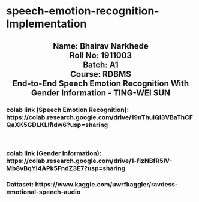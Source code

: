 # speech-emotion-recognition-Implementation

<h2 align="center">
  Name: Bhairav Narkhede<br>
  Roll No: 1911003 <br>
  Batch: A1 <br>
  Course: RDBMS <br>
  End-to-End Speech Emotion Recognition With Gender Information  - TING-WEI SUN <br>

<h3> colab link (Speech Emotion Recognition): https://colab.research.google.com/drive/19nThuiQI3VBaThCFQaXK5GDLKLlfldw6?usp=sharing </h3><br>
<h3> colab link (Gender Information): https://colab.research.google.com/drive/1-fIzNBfR5lV-Mb8vBqYi4APk5FndZ3E7?usp=sharing </h3>
<h3> Dattaset: https://www.kaggle.com/uwrfkaggler/ravdess-emotional-speech-audio </h3> 
</h2>

